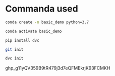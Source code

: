 # Commanda used
```bash
conda create -n basic_demo python=3.7
```

```bash
conda activate basic_demo
```
```bash
pip install dvc
```
```bash
git init
```
```bash
dvc init
```
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